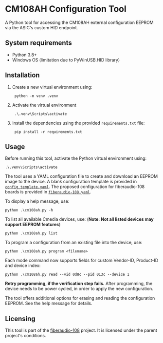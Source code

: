 # CM108AH Configuration Tool

A Python tool for accessing the CM108AH external configuration EEPROM via the ASIC's custom HID endpoint.

## System requirements

* Python 3.8+
* Windows OS (limitation due to PyWinUSB.HID library)

## Installation

1. Create a new virtual environment using:

        python -m venv .venv

2. Activate the virtual environment

        .\.venv\Scripts\activate

3. Install the dependencies using the provided `requirements.txt` file:

        pip install -r requirements.txt

## Usage

Before running this tool, activate the Python virtual environment using:

    .\.venv\Scripts\activate

The tool uses a YAML configuration file to create and download an EEPROM image to the device. A blank configuration template is provided in [`config_template.yaml`](config_template.yaml). The proposed configuration for fiberaudio-108 boards is provided in [`fiberaudio-108.yaml`](fiberaudio-108.yaml).

To display a help message, use:

    python .\cm108ah.py -h

To list all available Cmedia devices, use: (**Note: Not all listed devices may support EEPROM features**)

    python .\cm108ah.py list

To program a configuration from an existing file into the device, use:

    python .\cm108ah.py program <filename>

Each mode command now supports fields for custom Vendor-ID, Product-ID and device index:

    python .\cm108ah.py read --vid 0d8c --pid 013c --device 1

**Retry programming, if the verification step fails.** After programming, the device needs to be power cycled, in order to apply the new configuration.

The tool offers additional options for erasing and reading the configuration EEPROM. See the help message for details.

## Licensing

This tool is part of the [fiberaudio-108](https://github.com/islandcontroller/fiberaudio-108) project. It is licensed under the parent project's conditions.